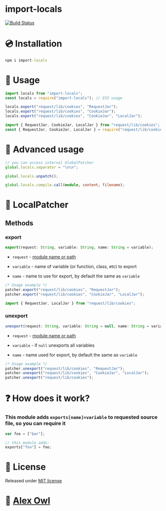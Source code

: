 # import-locals

[![Build Status](https://travis-ci.com/AlexOwl/import-locals.svg?branch=master)](https://travis-ci.com/AlexOwl/import-locals)

# 💿 Installation

```bat
npm i import-locals
```

# 📖 Usage

```ts
import locals from "import-locals";
const locals = require("import-locals"); // ES5 usage

locals.export("request/lib/cookies", "RequestJar");
locals.export("request/lib/cookies", "CookieJar");
locals.export("request/lib/cookies", "CookieJar", "LocalJar");

import { RequestJar, CookieJar, LocalJar } from "request/lib/cookies"; // ES6 works
const { RequestJar, CookieJar, LocalJar } = require("request/lib/cookies");
```

# 🔨 Advanced usage

```ts
// you can access internal GlobalPatcher
global.locals.separator = "\n\n";

global.locals.unpatch();

global.locals.compile.call(module, content, filename);
```

# 🔬 LocalPatcher

## Methods

### export

```ts
export(request: String, variable: String, name: String = variable);
```

- `request` - [module name or path](https://nodejs.org/api/modules.html#modules_module)

- `variable` - name of variable (or function, class, etc) to export

- `name` - name to use for export, by default the same as `variable`

```ts
/* Usage example */
patcher.export("request/lib/cookies", "RequestJar");
patcher.export("request/lib/cookies", "CookieJar", "LocalJar");

import { RequestJar, LocalJar } from "request/lib/cookies";
```

### unexport

```ts
unexport(request: String, variable: String = null, name: String = variable);
```

- `request` - [module name or path](https://nodejs.org/api/modules.html#modules_module)

- `variable` - if `null` unexports all variables

- `name` - name used for export, by default the same as `variable`

```ts
/* Usage example */
patcher.unexport("request/lib/cookies", "RequestJar");
patcher.unexport("request/lib/cookies", "CookieJar", "LocalJar");
patcher.unexport("request/lib/cookies");
```

# ❓ How does it work?

### This module adds `exports[name]=variable` to requested source file, so you can require it

```ts
var foo = ["bar"];

// this module adds:
exports["foo"] = foo;
```

# 📝 License

Released under [MIT license](https://AlexOwl.mit-license.org/)

# 🦉 [Alex Owl](https://github.com/AlexOwl)
